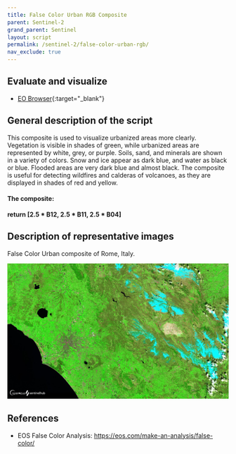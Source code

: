 ```yaml
---
title: False Color Urban RGB Composite
parent: Sentinel-2
grand_parent: Sentinel
layout: script
permalink: /sentinel-2/false-color-urban-rgb/
nav_exclude: true
---
```



## Evaluate and visualize   
 - [EO Browser](https://sentinelshare.page.link/65fe){:target="_blank"} 

## General description of the script

This composite is used to visualize urbanized areas more clearly. Vegetation is visible in shades of green, while urbanized areas are represented by white, grey, or purple. Soils, sand, and minerals are shown in a variety of colors. Snow and ice appear as dark blue, and water as black or blue. Flooded areas are very dark blue and almost black. The composite is useful for detecting wildfires and calderas of volcanoes, as they are displayed in shades of red and yellow.

#### The composite:

**return [2.5 * B12, 2.5 * B11, 2.5 * B04]**

## Description of representative images

False Color Urban composite  of Rome, Italy. 

![False Color Urban Rome](fig/fig1.png)

## References

- EOS False Color Analysis: https://eos.com/make-an-analysis/false-color/




